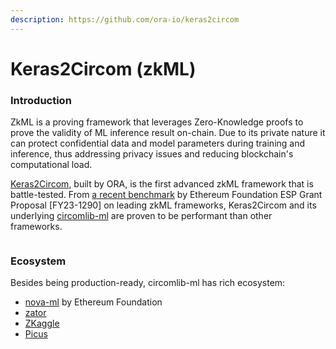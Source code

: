 ```yaml
---
description: https://github.com/ora-io/keras2circom
---
```


# Keras2Circom (zkML)

### Introduction

ZkML is a proving framework that leverages Zero-Knowledge proofs to prove the validity of ML inference result on-chain. Due to its private nature it can protect confidential data and model parameters during training and inference, thus addressing privacy issues and reducing blockchain's computational load.

[Keras2Circom](https://github.com/ora-io/keras2circom), built by ORA, is the first advanced zkML framework that is battle-tested. From [a recent benchmark](https://hackmd.io/\_vrpMIusSEaROYUU7-Shaw) by Ethereum Foundation ESP Grant Proposal \[FY23-1290] on leading zkML frameworks, Keras2Circom and its underlying [circomlib-ml](https://github.com/socathie/circomlib-ml) are proven to be performant than other frameworks.

<figure><img src="../../.gitbook/assets/GIf182hakAA_XG4.png" alt=""><figcaption></figcaption></figure>

### Ecosystem

Besides being production-ready, circomlib-ml has rich ecosystem:

* [nova-ml](https://github.com/privacy-scaling-explorations/nova-ml) by Ethereum Foundation
* [zator](https://github.com/lyronctk/zator)
* [ZKaggle](https://github.com/z-kaggle/ZKaggle)
* [Picus](https://github.com/chyanju/Picus)

